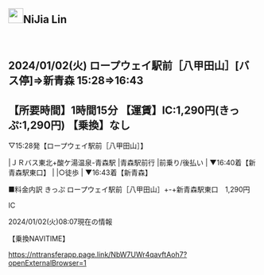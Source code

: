 <h2><a id="user-content-nijia-lin" class="anchor" aria-hidden="true" tabindex="-1" href="#nijia-lin"><span aria-hidden="true" class="octicon octicon-link"></span></a>
<a target="_blank" rel="noopener noreferrer nofollow" href="https://camo.githubusercontent.com/a43ea80234199a28964d5c5f9475d8808c3c115f3127c84787d4bad8259c35fa/68747470733a2f2f7370726f66696c652e6c696e652d7363646e2e6e65742f30684b76546f3138383846466c354667646641554e714a676c47467a4e615a30314c584852616278684654446c4e493174614269565a61423543536a74484a31594a41434a534e307846486a703142574d5f5a30446f6258346d536d35414946454d584868627551"><img src="https://camo.githubusercontent.com/a43ea80234199a28964d5c5f9475d8808c3c115f3127c84787d4bad8259c35fa/68747470733a2f2f7370726f66696c652e6c696e652d7363646e2e6e65742f30684b76546f3138383846466c354667646641554e714a676c47467a4e615a30314c584852616278684654446c4e493174614269565a61423543536a74484a31594a41434a534e307846486a703142574d5f5a30446f6258346d536d35414946454d584868627551" width="30" height="30" data-canonical-src="https://sprofile.line-scdn.net/0hKvTo1888FFl5FgdfAUNqJglGFzNaZ01LXHRabxhFTDlNI1taBiVZaB5CSjtHJ1YJACJSN0xFHjp1BWM_Z0DobX4mSm5AIFEMXHhbuQ" style="max-width: 100%;"></a>NiJia Lin</h2><br><h2><a id="user-content-20240102火ロープウェイ駅前八甲田山バス停新青森15281643" class="anchor" aria-hidden="true" tabindex="-1" href="#20240102火ロープウェイ駅前八甲田山バス停新青森15281643"><span aria-hidden="true" class="octicon octicon-link"></span></a>
<a id="user-content-20240102火ロープウェイ駅前八甲田山バス停新青森15281643" tabindex="-1" href="#20240102%E7%81%AB%E3%83%AD%E3%83%BC%E3%83%97%E3%82%A6%E3%82%A7%E3%82%A4%E9%A7%85%E5%89%8D%E5%85%AB%E7%94%B2%E7%94%B0%E5%B1%B1%E3%83%90%E3%82%B9%E5%81%9C%E6%96%B0%E9%9D%92%E6%A3%AE15281643"><span></span></a>2024/01/02(火)
ロープウェイ駅前［八甲田山］[バス停]⇒新青森
15:28⇒16:43</h2>
<h2><a id="user-content-所要時間1時間15分運賃ic1290円きっぷ1290円乗換なし" class="anchor" aria-hidden="true" tabindex="-1" href="#所要時間1時間15分運賃ic1290円きっぷ1290円乗換なし"><span aria-hidden="true" class="octicon octicon-link"></span></a>
<a id="user-content-所要時間1時間15分運賃ic1290円きっぷ1290円乗換なし" tabindex="-1" href="#%E6%89%80%E8%A6%81%E6%99%82%E9%96%931%E6%99%82%E9%96%9315%E5%88%86%E9%81%8B%E8%B3%83ic1290%E5%86%86%E3%81%8D%E3%81%A3%E3%81%B71290%E5%86%86%E4%B9%97%E6%8F%9B%E3%81%AA%E3%81%97"><span></span></a>【所要時間】1時間15分
【運賃】IC:1,290円(きっぷ:1,290円)
【乗換】なし</h2>
<p>▽15:28発【ロープウェイ駅前［八甲田山］】</p>
<p>|ＪＲバス東北+酸ケ湯温泉-青森駅
|青森駅前行
|前乗り/後払い
|
▼16:40着【新青森駅東口】
|
|○徒歩
|
▼16:43着【新青森】</p>
<p>■料金内訳
きっぷ
ロープウェイ駅前［八甲田山］+-+新青森駅東口　1,290円</p>
<p>IC</p>
<p>2024/01/02(火)08:07現在の情報</p>
<p>【乗換NAVITIME】</p>
<p><a href="https://nttransferapp.page.link/NbW7UWr4qavftAoh7?openExternalBrowser=1" rel="nofollow">https://nttransferapp.page.link/NbW7UWr4qavftAoh7?openExternalBrowser=1</a></p>
